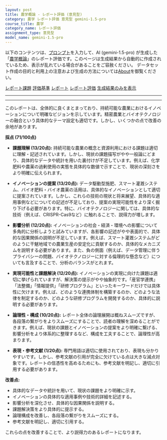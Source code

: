 ```yaml
---
layout: post
title: 農学概論 - レポート評価 (意見型)
category: 農学 レポート評価 意見型 gemini-1.5-pro
course_title: 農学
category_name: レポート評価
assignment_type: 意見型
model_name: gemini-1.5-pro
---
```


以下のコンテンツは、[プロンプト](http://127.0.0.1:8000/generated/農学/gemini-1.5-pro/prompt_レポート評価-意見型.md)を入力して、AI (gemini-1.5-pro) が生成した「[農学概論](/contents/農学/)」のレポート評価です。このページは生成結果から自動的に作成されているため、表示が乱れている場合があることをご容赦ください。
データセット作成の目的と利用上の注意および生成の方法については[About](/About)を御覧ください。

[レポート課題](../レポート課題-意見型)
[評価基準](../評価基準-意見型)
[レポート](../レポート-意見型)
[レポート評価](../レポート評価-意見型)
[生成結果のみを表示](http://127.0.0.1:8000/generated/農学/gemini-1.5-pro/レポート評価-意見型.md)
  

***
***
  
このレポートは、全体的に良くまとまっており、持続可能な農業におけるイノベーションについて明確なビジョンを示しています。精密農業とバイオテクノロジーの融合という具体的なテーマ設定も適切です。しかし、いくつかの点で改善の余地があります。

**採点 (71/100点)**

* **課題理解 (13/20点):** 持続可能な農業の概念と資源利用における課題は適切に理解・記述されています。しかし、現状の課題描写がやや一般論にどまり、具体的なデータや統計を用いた裏付けが不足しています。例えば、化学肥料や農薬の過剰使用の実態を具体的な数値で示すことで、現状の深刻さをより明確に伝えられます。

* **イノベーションの提案 (13/20点):** データ駆動型施肥、スマート灌漑システム、バイオ肥料・バイオ農薬の活用は、具体的なイノベーションとして適切に提案されています。しかし、これらの技術の現状と将来展望、具体的な適用事例などについての記述が不足しており、提案の実現可能性をより深く掘り下げる必要があります。特に、バイオテクノロジーに関しては、具体的な技術（例えば、CRISPR-Cas9など）に触れることで、説得力が増します。

* **影響分析 (12/20点):** イノベーションの社会・経済・環境への影響について多角的に分析しようと試みていますが、各影響の記述がやや表面的で、具体的な因果関係の説明が不足しています。例えば、スマート灌漑システムがどのように干魃地域での農業生産の安定化に貢献するのか、具体的なメカニズムを説明する必要があります。また、負の側面（例えば、データ管理に伴うプライバシーの問題、バイオテクノロジーに対する倫理的な懸念など）についても言及することで、分析のバランスがとれます。

* **実現可能性と課題解決 (12/20点):** イノベーションの実現に向けた課題は適切に挙げられていますが、解決策の提示がやや抽象的です。「産官学連携」「法整備」「情報提供」「研修プログラム」といったキーワードだけでは具体性に欠けます。例えば、どのような連携体制を構築するのか、どのような法律を制定するのか、どのような研修プログラムを開発するのか、具体的に説明する必要があります。

* **論理性・構成 (10/20点):** レポート全体の論理展開は概ねスムーズですが、各段落の繋がりをよりスムーズにすることで、読者の理解を深めることができます。例えば、現状の課題とイノベーションの提案をより明確に繋げる、影響分析をより体系的に整理するなど、構成を工夫することで、論理性が高まります。

* **表現・参考文献 (1/20点):** 専門用語は適切に使用されており、表現も分かりやすいです。しかし、参考文献の引用が完全に欠けている点は大きな減点対象です。レポートの信憑性を高めるためにも、参考文献を明記し、適切に引用する必要があります。

**改善点:**

* 具体的なデータや統計を用いて、現状の課題をより明確に示す。
* イノベーションの具体的な適用事例や技術的詳細を記述する。
* 影響分析を深化させ、具体的な因果関係を説明する。
* 課題解決策をより具体的に提示する。
* 論理構成を改善し、各段落の繋がりをスムーズにする。
* 参考文献を明記し、適切に引用する。


これらの点を改善することで、より説得力のあるレポートになります。
